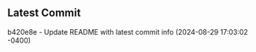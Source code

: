 
## Latest Commit
b420e8e - Update README with latest commit info (2024-08-29 17:03:02 -0400) <Yunxi-Zhou>

